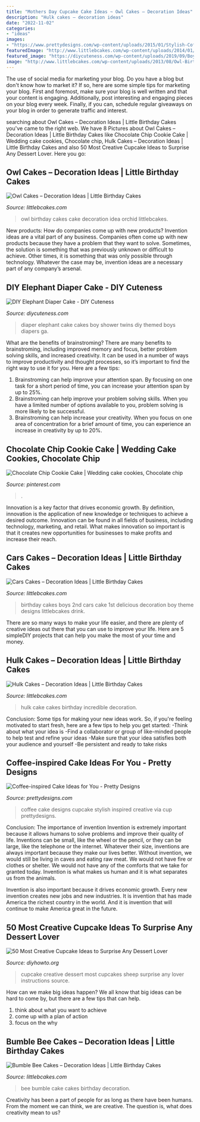 ```yaml
---
title: "Mothers Day Cupcake Cake Ideas ~ Owl Cakes – Decoration Ideas"
description: "Hulk cakes – decoration ideas"
date: "2022-11-02"
categories:
- "ideas"
images:
- "https://www.prettydesigns.com/wp-content/uploads/2015/01/Stylish-Coffee-Cake.jpg"
featuredImage: "http://www.littlebcakes.com/wp-content/uploads/2014/01/Cars-Cake-Ideas-768x1024.jpg"
featured_image: "https://diycuteness.com/wp-content/uploads/2019/09/Boys-Elephant-Themed-Diaper-Cake.jpg"
image: "http://www.littlebcakes.com/wp-content/uploads/2013/08/Owl-Birthday-Cake-Ideas.jpg"
---
```



The use of social media for marketing your blog.
Do you have a blog but don't know how to market it? If so, here are some simple tips for marketing your blog. First and foremost, make sure your blog is well written and that your content is engaging. Additionally, post interesting and engaging pieces on your blog every week. Finally, if you can, schedule regular giveaways on your blog in order to generate traffic and interest.

	

		
searching about Owl Cakes – Decoration Ideas | Little Birthday Cakes you've came to the right web. We have 8 Pictures about Owl Cakes – Decoration Ideas | Little Birthday Cakes like Chocolate Chip Cookie Cake | Wedding cake cookies, Chocolate chip, Hulk Cakes – Decoration Ideas | Little Birthday Cakes and also 50 Most Creative Cupcake Ideas to Surprise Any Dessert Lover. Here you go:
		
    
## Owl Cakes – Decoration Ideas | Little Birthday Cakes

<img loading=lazy src="http://www.littlebcakes.com/wp-content/uploads/2013/08/Owl-Birthday-Cake-Ideas.jpg" onerror="this.onerror=null;this.src='https://tse4.mm.bing.net/th?id=OIP.xz3m0Ly-0sx_4Y3ufCaAPQHaKd&amp;pid=15.1';" alt="Owl Cakes – Decoration Ideas | Little Birthday Cakes">

_Source: littlebcakes.com_

>owl birthday cakes cake decoration idea orchid littlebcakes. 

	

New products: How do companies come up with new products?
Invention ideas are a vital part of any business. Companies often come up with new products because they have a problem that they want to solve. Sometimes, the solution is something that was previously unknown or difficult to achieve. Other times, it is something that was only possible through technology. Whatever the case may be, invention ideas are a necessary part of any company’s arsenal.

    
## DIY Elephant Diaper Cake - DIY Cuteness

<img loading=lazy src="https://diycuteness.com/wp-content/uploads/2019/09/Boys-Elephant-Themed-Diaper-Cake.jpg" onerror="this.onerror=null;this.src='https://tse4.mm.bing.net/th?id=OIP.V58__H9zfn2MU40MeFT7AwHaL2&amp;pid=15.1';" alt="DIY Elephant Diaper Cake - DIY Cuteness">

_Source: diycuteness.com_

>diaper elephant cake cakes boy shower twins diy themed boys diapers ga. 

	

What are the benefits of brainstroming?
There are many benefits to brainstroming, including improved memory and focus, better problem solving skills, and increased creativity. It can be used in a number of ways to improve productivity and thought processes, so it’s important to find the right way to use it for you. Here are a few tips: 
1. Brainstroming can help improve your attention span. By focusing on one task for a short period of time, you can increase your attention span by up to 25%. 
2. Brainstroming can help improve your problem solving skills. When you have a limited number of options available to you, problem solving is more likely to be successful. 
3. Brainstroming can help increase your creativity. When you focus on one area of concentration for a brief amount of time, you can experience an increase in creativity by up to 20%.

    
## Chocolate Chip Cookie Cake | Wedding Cake Cookies, Chocolate Chip

<img loading=lazy src="https://i.pinimg.com/736x/6e/c5/41/6ec54117d6561e567f97a94ecf93e715.jpg" onerror="this.onerror=null;this.src='https://tse3.mm.bing.net/th?id=OIP.Q6KkQeOSRbw3h_DOrAzVSgHaJ3&amp;pid=15.1';" alt="Chocolate Chip Cookie Cake | Wedding cake cookies, Chocolate chip">

_Source: pinterest.com_

>. 

	

Innovation is a key factor that drives economic growth. By definition, innovation is the application of new knowledge or techniques to achieve a desired outcome. Innovation can be found in all fields of business, including technology, marketing, and retail. What makes innovation so important is that it creates new opportunities for businesses to make profits and increase their reach.

    
## Cars Cakes – Decoration Ideas | Little Birthday Cakes

<img loading=lazy src="http://www.littlebcakes.com/wp-content/uploads/2014/01/Cars-Cake-Ideas-768x1024.jpg" onerror="this.onerror=null;this.src='https://tse1.mm.bing.net/th?id=OIP.WY-Z4GePtxsLmNzXJfu_3wHaJ4&amp;pid=15.1';" alt="Cars Cakes – Decoration Ideas | Little Birthday Cakes">

_Source: littlebcakes.com_

>birthday cakes boys 2nd cars cake 1st delicious decoration boy theme designs littlebcakes drink. 

	

There are so many ways to make your life easier, and there are plenty of creative ideas out there that you can use to improve your life. Here are 5 simpleDIY projects that can help you make the most of your time and money.

    
## Hulk Cakes – Decoration Ideas | Little Birthday Cakes

<img loading=lazy src="http://www.littlebcakes.com/wp-content/uploads/2014/01/Hulk-Cake.jpg" onerror="this.onerror=null;this.src='https://tse3.mm.bing.net/th?id=OIP.S8CWAPx3t4cWlGqMl9xhSwHaFj&amp;pid=15.1';" alt="Hulk Cakes – Decoration Ideas | Little Birthday Cakes">

_Source: littlebcakes.com_

>hulk cake cakes birthday incredible decoration. 

	

Conclusion: Some tips for making your new ideas work.
So, if you're feeling motivated to start fresh, here are a few tips to help you get started: 
-Think about what your idea is 
-Find a collaborator or group of like-minded people to help test and refine your ideas 
-Make sure that your idea satisfies both your audience and yourself 
-Be persistent and ready to take risks

    
## Coffee-inspired Cake Ideas For You - Pretty Designs

<img loading=lazy src="https://www.prettydesigns.com/wp-content/uploads/2015/01/Stylish-Coffee-Cake.jpg" onerror="this.onerror=null;this.src='https://tse4.mm.bing.net/th?id=OIP.nLhJ0YpTCUX3p6NC_DCSPwHaHl&amp;pid=15.1';" alt="Coffee-inspired Cake Ideas for You - Pretty Designs">

_Source: prettydesigns.com_

>coffee cake designs cupcake stylish inspired creative via cup prettydesigns. 

	

Conclusion: The importance of invention
Invention is extremely important because it allows humans to solve problems and improve their quality of life. Inventions can be small, like the wheel or the pencil, or they can be large, like the telephone or the internet. Whatever their size, inventions are always important because they make our lives better.
Without invention, we would still be living in caves and eating raw meat. We would not have fire or clothes or shelter. We would not have any of the comforts that we take for granted today. Invention is what makes us human and it is what separates us from the animals.

Invention is also important because it drives economic growth. Every new invention creates new jobs and new industries. It is invention that has made America the richest country in the world. And it is invention that will continue to make America great in the future.

    
## 50 Most Creative Cupcake Ideas To Surprise Any Dessert Lover

<img loading=lazy src="http://www.diyhowto.org/wp-content/uploads/2015/12/DIYHowto-50-Most-Creative-Cupcake-Ideas-to-Surprise-Any-Dessert-Lover16-600x901.jpg" onerror="this.onerror=null;this.src='https://tse2.mm.bing.net/th?id=OIP.txM8EH82CmfCLMeYZeSvhAHaLH&amp;pid=15.1';" alt="50 Most Creative Cupcake Ideas to Surprise Any Dessert Lover">

_Source: diyhowto.org_

>cupcake creative dessert most cupcakes sheep surprise any lover instructions source. 

	

How can we make big ideas happen?
We all know that big ideas can be hard to come by, but there are a few tips that can help. 
1. think about what you want to achieve 
2. come up with a plan of action 
3. focus on the why 

    
## Bumble Bee Cakes – Decoration Ideas | Little Birthday Cakes

<img loading=lazy src="http://www.littlebcakes.com/wp-content/uploads/2014/01/Bumble-Bee-Cake-764x1024.jpg" onerror="this.onerror=null;this.src='https://tse4.mm.bing.net/th?id=OIP.-OW96QyxNzMAYmaofbbSUQHaJ7&amp;pid=15.1';" alt="Bumble Bee Cakes – Decoration Ideas | Little Birthday Cakes">

_Source: littlebcakes.com_

>bee bumble cake cakes birthday decoration. 

	

Creativity has been a part of people for as long as there have been humans. From the moment we can think, we are creative. The question is, what does creativity mean to us?

